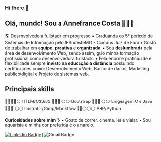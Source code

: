 ### Hi there 👋

<!--
**AnnefranceCosta/AnnefranceCosta** is a ✨ _special_ ✨ repository because its `README.md` (this file) appears on your GitHub profile.

Here are some ideas to get you started:

- 🔭 I’m currently working on ...
- 🌱 I’m currently learning ...
- 👯 I’m looking to collaborate on ...
- 🤔 I’m looking for help with ...
- 💬 Ask me about ...
- 📫 How to reach me: ...
- 😄 Pronouns: ...
- ⚡ Fun fact: ...
-->
## Olá, mundo! Sou a Annefrance Costa 🙋🏽‍♀️
🌎 Desenvolvedora fullstack em progresso
▪ Graduanda do 5° período de Sistemas de Informação pelo IFSudesteMG - Campus Juiz de Fora
▪ Gosto de trabalhar em **equipe**, **proativa** e  **organizada**.
▪ Sou **deslumbrada** pela área de desenvolvimento Web, sendo assim, guio minha formação profissional como desenvolvedora fullstack.
▪ Pela enorme praticidade e flexibilidade sempre **invisto na educação a distância** possuindo certificações como: Desenvolvimento Web, Banco de dados, Marketing público/digital e Projeto de sistemas web.

## Principais skills
🔵🔵🔵🔵⚪  HTLM/CSS/JS
🔵🔵🔵 ⚪⚪ Bootstrap
🔵🔵🔵 ⚪⚪ Linguagem C e Java
🔵🔵🔵 ⚪⚪ Ilustrator/Gimp/Mockflow
🔵🔵⚪⚪⚪ PHP/Python

**Curiosidades sobre mim ♑**
▪ Gosto de correr, cinema, ler e viajar.
▪ Sou aquarista e minha cor preferida é o amarelo.

[![Linkedin Badge](https://img.shields.io/badge/-Annefrance%20Costa-6633cc?style=flat-square&logo=Linkedin&logoColor=white&link=https://www.linkedin.com/in/annefrance-costa-a6aab4189/)](https://www.linkedin.com/in/annefrance-costa-a6aab4189/) 
[![Gmail Badge](https://img.shields.io/badge/-annefrance.costa@gmail.com-6633cc?style=flat-square&logo=Gmail&logoColor=white&link=mailto:annefrance.costa@gmail.com)
